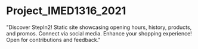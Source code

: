 # Project_IMED1316_2021
"Discover StepIn2! Static site showcasing opening hours, history, products, and promos. Connect via social media. Enhance your shopping experience! Open for contributions and feedback."
